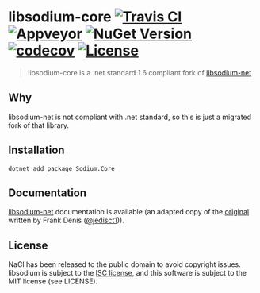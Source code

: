 # libsodium-core [![Travis CI](https://travis-ci.org/tabrath/libsodium-core.svg?branch=master)](https://travis-ci.org/tabrath/libsodium-core) [![Appveyor](https://ci.appveyor.com/api/projects/status/9i4i1k01o2c6ta59/branch/master?svg=true)](https://ci.appveyor.com/project/tabrath/libsodium-core/branch/master) [![NuGet Version](http://img.shields.io/nuget/v/Sodium.Core.svg)](https://www.nuget.org/packages/Sodium.Core) [![codecov](https://codecov.io/gh/tabrath/libsodium-core/branch/master/graph/badge.svg)](https://codecov.io/gh/tabrath/libsodium-core) [![License](http://img.shields.io/badge/license-MIT-green.svg)](https://github.com/tabrath/libsodium-core/blob/master/LICENSE)

> libsodium-core is a .net standard 1.6 compliant fork of [libsodium-net](https://github.com/adamcaudill/libsodium-net)

## Why

libsodium-net is not compliant with .net standard, so this is just a migrated fork of that library.

## Installation

    dotnet add package Sodium.Core

## Documentation

[libsodium-net](http://bitbeans.gitbooks.io/libsodium-net/content/) documentation is available (an adapted copy of the [original](http://doc.libsodium.org/) written by Frank Denis ([@jedisct1](https://github.com/jedisct1))).

## License

NaCl has been released to the public domain to avoid copyright issues. libsodium is subject to the [ISC license](https://en.wikipedia.org/wiki/ISC_license), and this software is subject to the MIT license (see LICENSE).
